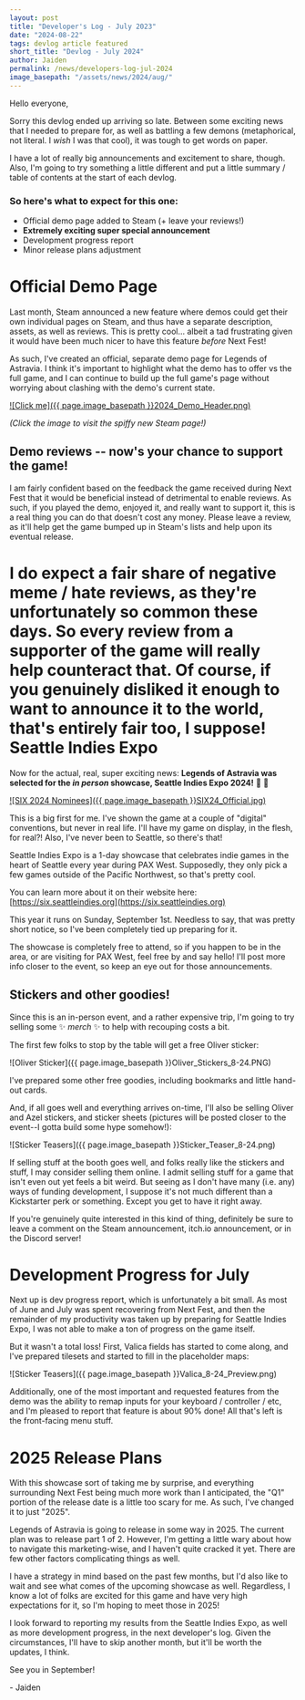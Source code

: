 ```yaml
---
layout: post
title: "Developer's Log - July 2023"
date: "2024-08-22"
tags: devlog article featured
short_title: "Devlog - July 2024"
author: Jaiden
permalink: /news/developers-log-jul-2024
image_basepath: "/assets/news/2024/aug/"
---
```




Hello everyone, 

Sorry this devlog ended up arriving so late. Between some exciting news that I needed to prepare for, as well as battling a few demons (metaphorical, not literal. I _wish_ I was that cool), it was tough to get words on paper.

I have a lot of really big announcements and excitement to share, though. Also, I'm going to try something a little different and put a little summary / table of contents at the start of each devlog. 

### So here's what to expect for this one:
- Official demo page added to Steam (+ leave your reviews!)
- **Extremely exciting super special announcement**
- Development progress report
- Minor release plans adjustment

Official Demo Page
===
Last month, Steam announced a new feature where demos could get their own individual pages on Steam, and thus have a separate description, assets, as well as reviews. This is pretty cool... albeit a tad frustrating given it would have been much nicer to have this feature *before* Next Fest!

As such, I've created an official, separate demo page for Legends of Astravia. I think it's important to highlight what the demo has to offer vs the full game, and I can continue to build up the full game's page without worrying about clashing with the demo's current state.

[![Click me]({{ page.image_basepath }}2024_Demo_Header.png)](https://store.steampowered.com/app/1504930/Legends_of_Astravia_Demo/)

*(Click the image to visit the spiffy new Steam page!)*

Demo reviews -- now's your chance to support the game!
---
I am fairly confident based on the feedback the game received during Next Fest that it would be beneficial instead of detrimental to enable reviews. As such, if you played the demo, enjoyed it, and really want to support it, this is a real thing you can do that doesn't cost any money. Please leave a review, as it'll help get the game bumped up in Steam's lists and help upon its eventual release. 

I do expect a fair share of negative meme / hate reviews, as they're unfortunately so common these days. So every review from a supporter of the game will really help counteract that. Of course, if you genuinely disliked it enough to want to announce it to the world, that's entirely fair too, I suppose!
Seattle Indies Expo
===
Now for the actual, real, super exciting news: **Legends of Astravia was selected for the _in person_ showcase, Seattle Indies Expo 2024!** :tada: :tada: 

[![SIX 2024 Nominees]({{ page.image_basepath }}SIX24_Official.jpg)](https://six.seattleindies.org)

This is a big first for me. I've shown the game at a couple of "digital" conventions, but never in real life. I'll have my game on display, in the flesh, for real?! Also, I've never been to Seattle, so there's that!

Seattle Indies Expo is a 1-day showcase that celebrates indie games in the heart of Seattle every year during PAX West. Supposedly, they only pick a few games outside of the Pacific Northwest, so that's pretty cool. 

You can learn more about it on their website here: [https://six.seattleindies.org](https://six.seattleindies.org)

This year it runs on Sunday, September 1st. Needless to say, that was pretty short notice, so I've been completely tied up preparing for it.

The showcase is completely free to attend, so if you happen to be in the area, or are visiting for PAX West, feel free by and say hello! I'll post more info closer to the event, so keep an eye out for those announcements.

Stickers and other goodies!
---
Since this is an in-person event, and a rather expensive trip, I'm going to try selling some :sparkles: *merch* :sparkles: to help with recouping costs a bit. 

The first few folks to stop by the table will get a free Oliver sticker:

![Oliver Sticker]({{ page.image_basepath }}Oliver_Stickers_8-24.PNG)

I've prepared some other free goodies, including bookmarks and little hand-out cards.

And, if all goes well and everything arrives on-time, I'll also be selling Oliver and Azel stickers, and sticker sheets (pictures will be posted closer to the event--I gotta build some hype somehow!):

![Sticker Teasers]({{ page.image_basepath }}Sticker_Teaser_8-24.png)

If selling stuff at the booth goes well, and folks really like the stickers and stuff, I may consider selling them online. I admit selling stuff for a game that isn't even out yet feels a bit weird. But seeing as I don't have many (i.e. any) ways of funding development, I suppose it's not much different than a Kickstarter perk or something. Except you get to have it right away.

If you're genuinely quite interested in this kind of thing, definitely be sure to leave a comment on the Steam announcement, itch.io announcement, or in the Discord server!

Development Progress for July
===
Next up is dev progress report, which is unfortunately a bit small. As most of June and July was spent recovering from Next Fest, and then the remainder of my productivity was taken up by preparing for Seattle Indies Expo, I was not able to make a ton of progress on the game itself.

But it wasn't a total loss! First, Valica fields has started to come along, and I've prepared tilesets and started to fill in the placeholder maps:

![Sticker Teasers]({{ page.image_basepath }}Valica_8-24_Preview.png)

Additionally, one of the most important and requested features from the demo was the ability to remap inputs for your keyboard / controller / etc, and I'm pleased to report that feature is about 90% done! All that's left is the front-facing menu stuff.

2025 Release Plans
===
With this showcase sort of taking me by surprise, and everything surrounding Next Fest being much more work than I anticipated, the "Q1" portion of the release date is a little too scary for me. As such, I've changed it to just "2025".

Legends of Astravia is going to release in some way in 2025. The current plan was to release part 1 of 2. However, I'm getting a little wary about how to navigate this marketing-wise, and I haven't quite cracked it yet. There are few other factors complicating things as well.

I have a strategy in mind based on the past few months, but I'd also like to wait and see what comes of the upcoming showcase as well. Regardless, I know a lot of folks are excited for this game and have very high expectations for it, so I'm hoping to meet those in 2025!


I look forward to reporting my results from the Seattle Indies Expo, as well as more development progress, in the next developer's log. Given the circumstances, I'll have to skip another month, but it'll be worth the updates, I think.

See you in September!

\- Jaiden
